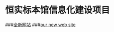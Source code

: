 # 恒实标本馆信息化建设项目
###[全新网站](https://ins.chuangzhi.ink)
###[our new web site](https://ins.chuangzhi.ink)
